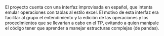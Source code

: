El proyecto cuenta con una interfaz improvisada en español, que intenta emular operaciones con tablas al estilo excel. 
El motivo de esta interfaz era facilitar al grupo el entendimiento y la edición de las operaciones y los procedimientos que se llevarían a cabo en el TP, evitando a quien manipule el código tener que aprender a manejar estructuras complejas (de pandas).
